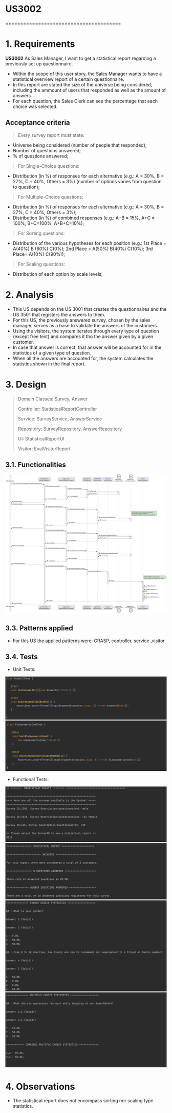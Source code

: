 # US3002
=======================================

# 1. Requirements

**US3002** As Sales Manager, I want to get a statistical report regarding a previously set up questionnaire.

* Within the scope of this user story, the Sales Manager wants to have a statistical overview report of a certain questionnaire.
* In this report are stated the size of the universe being considered, including the ammount of users that responded as well as the amount of answers.
* For each question, the Sales Clerk can see the percentage that each choice was selected.


## Acceptance criteria
>Every survey report must state:
* Universe being considered (number of people that responded);
* Number of questions answered;
* % of questions answered;

>For Single-Choice questions:
* Distribution (in %) of responses for each alternative (e.g.: A = 30%, B = 27%, C = 40%, Others = 3%) (number of options varies from question to question);

>For Multiple-Choice questions:
* Distribution (in %) of responses for each alternative (e.g.: A = 30%, B = 27%, C = 40%, Others = 3%);
* Distribution (in %) of combined responses (e.g.: A+B = 15%, A+C = 100%, B+C=100%, A+B+C=10%);

>For Sorting questions:
* Distribution of the various hypotheses for each position (e.g.: 1st Place = A(40%) B (60%) C(0%); 2nd Place = A(50%) B(40%) C(10%); 3rd Place= A(10%) C(90%));

>For Scaling questions:
* Distribution of each option by scale levels;


# 2. Analysis

* This US depends on the US 3001 that creates the questionnaires and the US 3501 that registers the answers to them.
* For this US, the previously answered survey, chosen by the sales manager, serves as a base to validate the answers of the customers.
* Using the visitors, the system iterates through every type of question (except free text) and compares it tho the answer given by a given customer.
* In case that answer is correct, that answer will be accounted for in the statistics of a given type of question.
* When all the answers are accounted for, the system calculates the statistics shown in the final report.

# 3. Design


>   Domain Classes: Survey, Answer
>
>   Controller: StatisticalReportController
>
>   Service: SurveyService, AnswerService
>
>   Repository: SurveyRepository, AnswerRepository
> 
>   UI: StatisticalReportUI
> 
>   Visitor: EvalVisitorReport

## 3.1. Functionalities


![SD](US3002_SD.svg)


## 3.3. Patterns applied

* For this US the applied patterns were: GRASP, controller, service ,visitor

## 3.4. Tests 

* Unit Tests:

![answer](screenshots/answer.png)
![survey](screenshots/survey.png)

* Functional Tests:

![selection](screenshots/surveyselection.png)
![general](screenshots/general.png)
![general](screenshots/singlechoice.png)
![general](screenshots/multiplechoice.png)


# 4. Observations

* The statistical report does not encompass sorting nor scaling type statistics.


